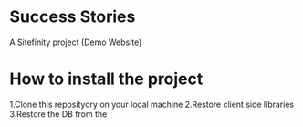 # Success Stories

A Sitefinity project (Demo Website)

# How to install the project

1.Clone this reposityory on your local machine
2.Restore client side libraries
3.Restore the DB from the 
